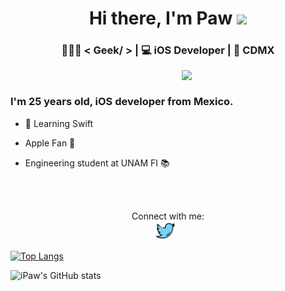 
<div align="center">
   <h1>Hi there, I'm Paw  <img src="https://media.giphy.com/media/hvRJCLFzcasrR4ia7z/giphy.gif" width="25px"> </h1>
</div>

<div align="center">
<h3>👩🏻‍💻 < Geek/ > | 💻 iOS Developer | 📍 CDMX  </h3>
</div>
   





<img align='right' src="https://media.giphy.com/media/M9gbBd9nbDrOTu1Mqx/giphy.gif" width="230">


<br>
<p align="center">
  <h3> I'm 25 years old, iOS developer from Mexico.</h3>
</p>

 - 📝 Learning Swift 
   
 - Apple Fan 
 
 - Engineering student at UNAM FI 📚
 <br>
<br>
   </p>
   
   <p align='center'>
  Connect with me:
  <br>
<a href="https://twitter.com/PawizAcked"><img height="30" src="https://raw.githubusercontent.com/8bithemant/8bithemant/master/twitter.png?raw=true"></a>&nbsp;&nbsp;
   </p>
   


[![Top Langs](https://github-readme-stats.vercel.app/api/top-langs/?username=ipaws&layout=compact)](https://github.com/anuraghazra/github-readme-stats)

![iPaw's GitHub stats](https://github-readme-stats.vercel.app/api?username=ipaws&show_icons=true&theme=radical)
